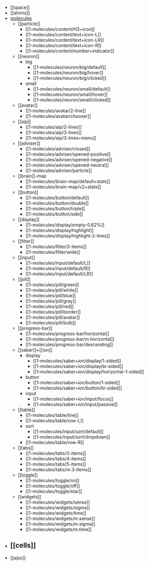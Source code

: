 - [[space]]
- [[atoms]]
- [molecules](cyb/xp/molecules)
	- [[particle]]
		- [[1-molecules/content/H3+icon]]
		- [[1-molecules/content/text+icon-L]]
		- [[1-molecules/content/text+icon-LR]]
		- [[1-molecules/content/text+icon-R]]
		- [[1-molecules/content/number+indicator]]
	- [[neuron]]
		- big
			- [[1-molecules/neuron/big/default]]
			- [[1-molecules/neuron/big/hover]]
			- [[1-molecules/neuron/big/clicked]]
		- small
			- [[1-molecules/neuron/small/default]]
			- [[1-molecules/neuron/small/hover]]
			- [[1-molecules/neuron/small/clicked]]
	- [[avatar]]
		- [[1-molecules/avatar/2-line]]
		- [[1-molecules/avatar/chooser]]
	- [[aip]]
		- [[1-molecules/aip/2-lines]]
		- [[1-molecules/aip/3-lines]]
		- [[1-molecules/aip/3-lines+menu]]
	- [[adviser]]
		- [[1-molecules/adviser/closed]]
		- [[1-molecules/adviser/opened-positive]]
		- [[1-molecules/adviser/opened-negative]]
		- [[1-molecules/adviser/opened-neutral]]
		- [[1-molecules/adviser/particle]]
	- [[brain]]-map
		- [[1-molecules/brain-map/default+stats]]
		- [[1-molecules/brain-map/v2+stats]]
	- [[button]]
		- [[1-molecules/button/default]]
		- [[1-molecules/button/double]]
		- [[1-molecules/button/triple]]
		- [[1-molecules/button/side]]
	- [[display]]
		- [[1-molecules/display/empty-0.62%]]
		- [[1-molecules/display/highlight]]
		- [[1-molecules/display/highlight-2-lines]]
	- [[filter]]
		- [[1-molecules/filter/3-items]]
		- [[1-molecules/filter/wide]]
	- [[input]]
		- [[1-molecules/input/default/L]]
		- [[1-molecules/input/default/R]]
		- [[1-molecules/input/default/LR]]
	- [[pill]]
		- [[1-molecules/pill/green]]
		- [[1-molecules/pill/white]]
		- [[1-molecules/pill/blue]]
		- [[1-molecules/pill/gray]]
		- [[1-molecules/pill/red]]
		- [[1-molecules/pill/border]]
		- [[1-molecules/pill/avatar]]
		- [[1-molecules/pill/bulb]]
	- [[progress-bar]]
		- [[1-molecules/progress-bar/horizontal]]
		- [[1-molecules/progress-bar/m.horizontal]]
		- [[1-molecules/progress-bar/descending]]
	- [[saber]]+[[ion]]
		- display
			- [[1-molecules/saber+ion/display/1-sided]]
			- [[1-molecules/saber+ion/display/bi-sided]]
			- [[1-molecules/saber+ion/display/horizontal-1-sided]]
		- button
			- [[1-molecules/saber+ion/button/1-sided]]
			- [[1-molecules/saber+ion/button/bi-sided]]
		- input
			- [[1-molecules/saber+ion/input/focus]]
			- [[1-molecules/saber+ion/input/passive]]
	- [[table]]
		- [[1-molecules/table/line]]
		- [[1-molecules/table/row-L]]
		- sort
			- [[1-molecules/input/sort/default]]
			- [[1-molecules/input/sort/dropdown]]
		- [[1-molecules/table/row-R]]
	- [[tabs]]
		- [[1-molecules/tabs/3-items]]
		- [[1-molecules/tabs/4-items]]
		- [[1-molecules/tabs/5-items]]
		- [[1-molecules/tabs/m.3-items]]
	- [[toggle]]
		- [[1-molecules/toggle/on]]
		- [[1-molecules/toggle/off]]
		- [[1-molecules/toggle/star]]
	- [[widgets]]
		- [[1-molecules/widgets/sense]]
		- [[1-molecules/widgets/sigma]]
		- [[1-molecules/widgets/time]]
		- [[1-molecules/widgets/m.sense]]
		- [[1-molecules/widgets/m.sigma]]
		- [[1-molecules/widgets/m.time]]
- [[cells]]
	-
- [[aips]]